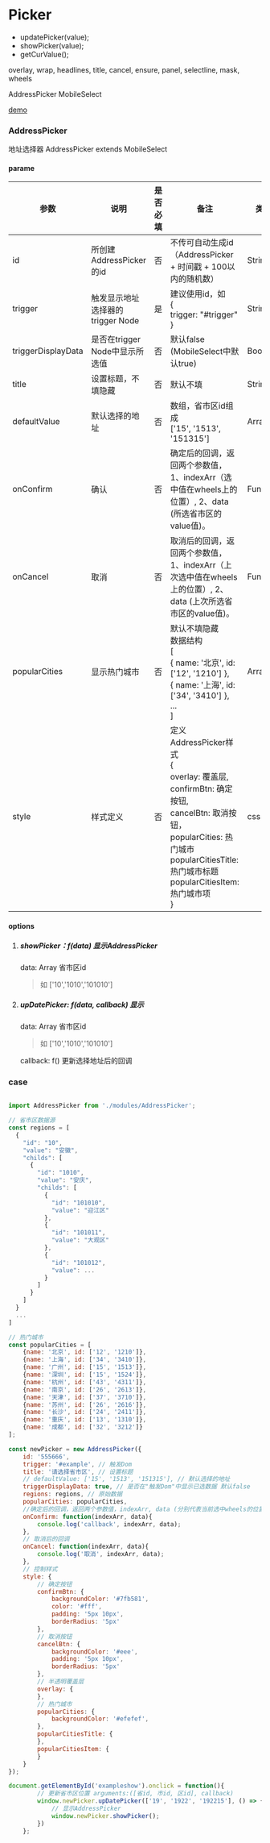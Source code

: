 # Picker

- updatePicker(value);
- showPicker(value);
- getCurValue();

overlay, wrap, headlines, title, cancel, ensure, panel, selectline, mask, wheels

AddressPicker   MobileSelect

<a href="http://www.eightfeet.cn/AddressPicker/dist/index.html" traget="_blank" >demo</a>

### AddressPicker

地址选择器 AddressPicker extends MobileSelect

#### parame

| 参数               | 说明                             | 是否必填 | 备注                                                         | 类型     |
| ------------------ | -------------------------------- | -------- | ------------------------------------------------------------ | -------- |
| id                 | 所创建AddressPicker的id          | 否       | 不传可自动生成id（AddressPicker + 时间戳 + 100以内的随机数） | String   |
| trigger            | 触发显示地址选择器的trigger Node | 是       | 建议使用id，如<br />{<br />      trigger: "#trigger"<br />}  | String   |
| triggerDisplayData | 是否在trigger Node中显示所选值   | 否       | 默认false<br />(MobileSelect中默认true)                      | Boolean  |
| title              | 设置标题，不填隐藏               | 否       | 默认不填                                                     | String   |
| defaultValue       | 默认选择的地址                   | 否       | 数组，省市区id组成<br />['15', '1513', '151315']             | Array    |
| onConfirm          | 确认                             | 否       | 确定后的回调，返回两个参数值，1、indexArr（选中值在wheels上的位置）, 2、data (所选省市区的value值)。 | Function |
| onCancel           | 取消                             | 否       | 取消后的回调，返回两个参数值，1、indexArr（上次选中值在wheels上的位置）, 2、data (上次所选省市区的value值)。 | Function |
| popularCities      | 显示热门城市                     | 否       | 默认不填隐藏<br />数据结构<br />[<br />    { name: '北京', id: ['12', '1210'] },<br />    { name: '上海', id: ['34', '3410'] },<br />...<br />] | Array    |
| style              | 样式定义                         | 否       | 定义AddressPicker样式<br /> {<br />    overlay: 覆盖层, <br />    confirmBtn: 确定按钮, <br />    cancelBtn: 取消按钮， <br />    popularCities: 热门城市<br />    popularCitiesTitle: 热门城市标题<br />    popularCitiesItem: 热门城市项<br />} <br /> | css      |



#### options

1. ##### showPicker：f(data) 显示AddressPicker

   data: Array 省市区id

   > 如 ['10','1010','101010']

2. ##### upDatePicker: f(data, callback) 显示

   data: Array 省市区id

   > 如 ['10','1010','101010']

   callback: f() 更新选择地址后的回调



### case

```javascript

import AddressPicker from './modules/AddressPicker';

// 省市区数据源
const regions = [
  {
    "id": "10",
    "value": "安徽",
    "childs": [
      {
        "id": "1010",
        "value": "安庆",
        "childs": [
          {
            "id": "101010",
            "value": "迎江区"
          },
          {
            "id": "101011",
            "value": "大观区"
          },
          {
            "id": "101012",
			"value": ...
		  }
		]
	  }
	]
  }
  ...
]

// 热门城市
const popularCities = [
    {name: '北京', id: ['12', '1210']},
    {name: '上海', id: ['34', '3410']},
    {name: '广州', id: ['15', '1513']},
    {name: '深圳', id: ['15', '1524']},
    {name: '杭州', id: ['43', '4311']},
    {name: '南京', id: ['26', '2613']},
    {name: '天津', id: ['37', '3710']},
    {name: '苏州', id: ['26', '2616']},
    {name: '长沙', id: ['24', '2411']},
    {name: '重庆', id: ['13', '1310']},
    {name: '成都', id: ['32', '3212']}
];

const newPicker = new AddressPicker({
    id: '555666',
    trigger: '#example', // 触发Dom
    title: '请选择省市区', // 设置标题
    // defaultValue: ['15', '1513', '151315'], // 默认选择的地址
    triggerDisplayData: true, // 是否在"触发Dom"中显示已选数据 默认false
    regions: regions, // 原始数据
    popularCities: popularCities,
    //确定后的回调，返回两个参数值，indexArr, data (分别代表当前选中wheels的位置和值)。
    onConfirm: function(indexArr, data){
        console.log('callback', indexArr, data);
    },
    // 取消后的回调
    onCancel: function(indexArr, data){
        console.log('取消', indexArr, data);
    },
    // 控制样式
    style: {
        // 确定按钮
        confirmBtn: {
            backgroundColor: '#7fb581',
            color: '#fff',
            padding: '5px 10px',
            borderRadius: '5px'
        },
        // 取消按钮
        cancelBtn: {
            backgroundColor: '#eee',
            padding: '5px 10px',
            borderRadius: '5px'
        },
        // 半透明覆盖层
        overlay: {
        },
        // 热门城市
        popularCities: {
            backgroundColor: '#efefef',
        },
        popularCitiesTitle: {
        },
        popularCitiesItem: {
        }
    }
});

document.getElementById('exampleshow').onclick = function(){
		// 更新省市区位置 arguments:([省id, 市id, 区id], callback)
		window.newPicker.upDatePicker(['19', '1922', '192215'], () => {
			// 显示AddressPicker
			window.newPicker.showPicker();
		})
	};
```

